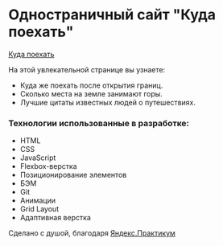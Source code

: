 # Одностраничный сайт "Куда поехать"

[Куда поехать](https://AlexAtrepyev.github.io/where-to-go/)

На этой увлекательной странице вы узнаете:

  - Куда же поехать после открытия границ.
  - Сколько места на земле занимают горы.
  - Лучшие цитаты известных людей о путешествиях.

### Технологии использованные в разработке:

 - HTML
 - CSS
 - JavaScript
 - Flexbox-верстка
 - Позиционирование элементов
 - БЭМ
 - Git
 - Анимации
 - Grid Layout
 - Адаптивная верстка

Сделано с душой, благодаря [Яндекс.Практикум](https://praktikum.yandex.ru/)
